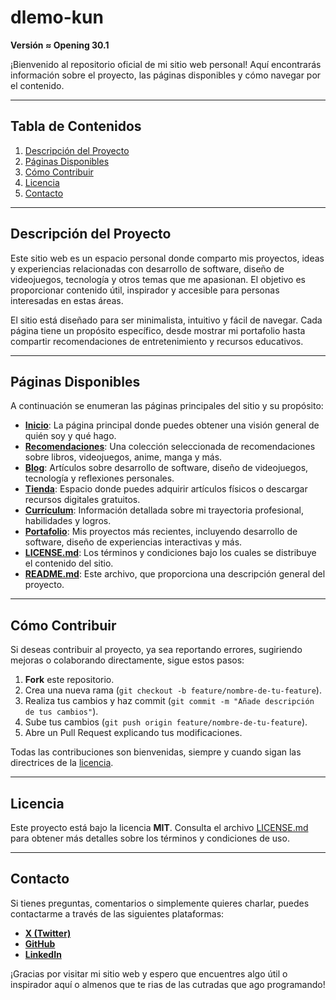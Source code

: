 # **dlemo-kun**

**Versión ≈ Opening 30.1**

¡Bienvenido al repositorio oficial de mi sitio web personal! Aquí encontrarás información sobre el proyecto, las páginas disponibles y cómo navegar por el contenido.

---

## **Tabla de Contenidos**

1. [Descripción del Proyecto](#descripción-del-proyecto)
2. [Páginas Disponibles](#páginas-disponibles)
3. [Cómo Contribuir](#cómo-contribuir)
4. [Licencia](#licencia)
5. [Contacto](#contacto)

---

## **Descripción del Proyecto**

Este sitio web es un espacio personal donde comparto mis proyectos, ideas y experiencias relacionadas con desarrollo de software, diseño de videojuegos, tecnología y otros temas que me apasionan. El objetivo es proporcionar contenido útil, inspirador y accesible para personas interesadas en estas áreas.

El sitio está diseñado para ser minimalista, intuitivo y fácil de navegar. Cada página tiene un propósito específico, desde mostrar mi portafolio hasta compartir recomendaciones de entretenimiento y recursos educativos.

---

## **Páginas Disponibles**

A continuación se enumeran las páginas principales del sitio y su propósito:

- **[Inicio](https://dlemo-kun.github.io/)**: La página principal donde puedes obtener una visión general de quién soy y qué hago.
- **[Recomendaciones](https://dlemo-kun.github.io/recommendations)**: Una colección seleccionada de recomendaciones sobre libros, videojuegos, anime, manga y más.
- **[Blog](https://dlemo-kun.github.io/blog)**: Artículos sobre desarrollo de software, diseño de videojuegos, tecnología y reflexiones personales.
- **[Tienda](https://dlemo-kun.github.io/shop)**: Espacio donde puedes adquirir artículos físicos o descargar recursos digitales gratuitos.
- **[Currículum](https://dlemo-kun.github.io/resume)**: Información detallada sobre mi trayectoria profesional, habilidades y logros.
- **[Portafolio](https://dlemo-kun.github.io/portfolio)**: Mis proyectos más recientes, incluyendo desarrollo de software, diseño de experiencias interactivas y más.
- **[LICENSE.md](https://dlemo-kun.github.io/LICENSE)**: Los términos y condiciones bajo los cuales se distribuye el contenido del sitio.
- **[README.md](https://dlemo-kun.github.io/README)**: Este archivo, que proporciona una descripción general del proyecto.

---

## **Cómo Contribuir**

Si deseas contribuir al proyecto, ya sea reportando errores, sugiriendo mejoras o colaborando directamente, sigue estos pasos:

1. **Fork** este repositorio.
2. Crea una nueva rama (`git checkout -b feature/nombre-de-tu-feature`).
3. Realiza tus cambios y haz commit (`git commit -m "Añade descripción de tus cambios"`).
4. Sube tus cambios (`git push origin feature/nombre-de-tu-feature`).
5. Abre un Pull Request explicando tus modificaciones.

Todas las contribuciones son bienvenidas, siempre y cuando sigan las directrices de la [licencia](https://dlemo-kun.github.io/LICENSE).

---

## **Licencia**

Este proyecto está bajo la licencia **MIT**. Consulta el archivo [LICENSE.md](https://dlemo-kun.github.io/LICENSE) para obtener más detalles sobre los términos y condiciones de uso.

---

## **Contacto**

Si tienes preguntas, comentarios o simplemente quieres charlar, puedes contactarme a través de las siguientes plataformas:

- **[X (Twitter)](https://x.com/dlemo_kun?s=09l)**
- **[GitHub](https://github.com/dlemo-kun)**
- **[LinkedIn](https://www.linkedin.com/in/diego-alejandro-lemos-g%C3%B3mez-a5226134b)**

¡Gracias por visitar mi sitio web y espero que encuentres algo útil o inspirador aquí o almenos que te rias de las cutradas que ago programando!

